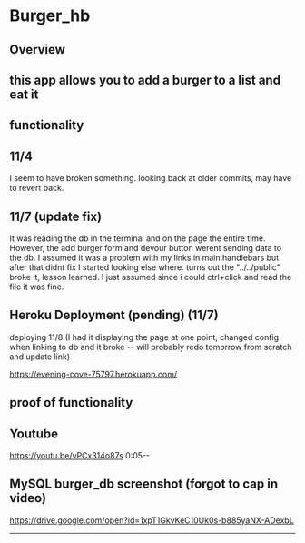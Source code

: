 # Burger_hb

## Overview 
this app allows you to add a burger to a list and eat it
-------------------------------------------------------

## functionality 

## 11/4
I seem to have broken something. looking back at older commits, may have to revert back.

## 11/7 (update fix)
  It was reading the db in the terminal and on the page the entire time. However, the add burger form and devour button werent sending data to the db. I assumed it was a problem with my links in main.handlebars but after that didnt fix I started looking else where. turns out the "../../public" broke it, lesson learned. I just assumed since i could ctrl+click and read the file it was fine.
 
  ## Heroku Deployment (pending) (11/7)
   deploying 11/8 (I had it displaying the page at one point, changed config when linking to db and it broke -- will probably redo tomorrow from scratch and update link)

   https://evening-cove-75797.herokuapp.com/

  ## proof of functionality

  ## Youtube 
  https://youtu.be/vPCx314o87s   0:05--

  ## MySQL burger_db screenshot (forgot to cap in video)
  https://drive.google.com/open?id=1xpT1GkvKeC10Uk0s-b885yaNX-ADexbL

  ------------------------------------------------

  





